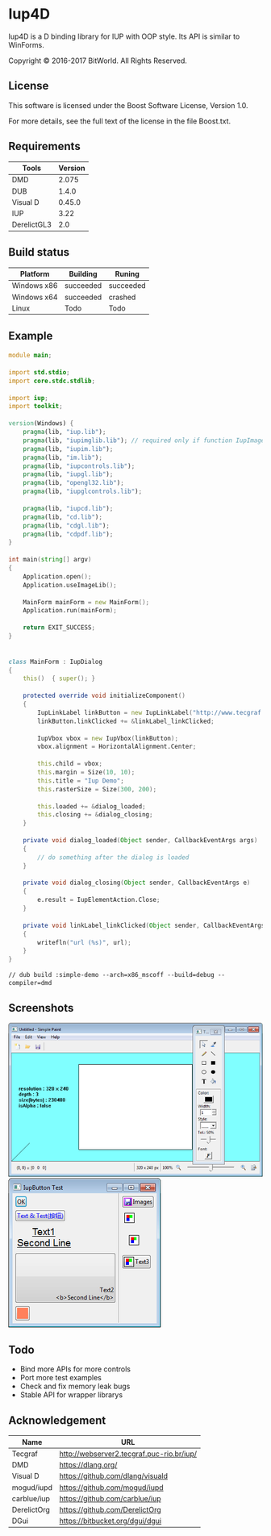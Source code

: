 ﻿# Iup4D
Iup4D is a D binding library for IUP with OOP style. Its API is similar to WinForms.

Copyright © 2016-2017 BitWorld. All Rights Reserved.

## License
This software is licensed under the Boost Software License, Version 1.0.

For more details, see the full text of the license in the file Boost.txt.

## Requirements
Tools | Version
--- | ---
DMD | 2.075
DUB | 1.4.0
Visual D | 0.45.0
IUP | 3.22
DerelictGL3 | 2.0


## Build status
Platform | Building | Runing
--- | --- | ---
Windows x86 | succeeded | succeeded
Windows x64 | succeeded | crashed
Linux | Todo | Todo



## Example
```D
module main;

import std.stdio;
import core.stdc.stdlib; 

import iup;
import toolkit;

version(Windows) { 
    pragma(lib, "iup.lib");
    pragma(lib, "iupimglib.lib"); // required only if function IupImageLibOpen() is called
    pragma(lib, "iupim.lib");
    pragma(lib, "im.lib");
    pragma(lib, "iupcontrols.lib");
    pragma(lib, "iupgl.lib");
    pragma(lib, "opengl32.lib");
    pragma(lib, "iupglcontrols.lib");

    pragma(lib, "iupcd.lib");
    pragma(lib, "cd.lib");
    pragma(lib, "cdgl.lib");
    pragma(lib, "cdpdf.lib"); 
}

int main(string[] argv)
{
    Application.open();
    Application.useImageLib();

    MainForm mainForm = new MainForm();
    Application.run(mainForm);

	return EXIT_SUCCESS;
}


class MainForm : IupDialog
{
    this()  { super(); }

    protected override void initializeComponent()
    {
        IupLinkLabel linkButton = new IupLinkLabel("http://www.tecgraf.puc-rio.br/iup", "IUP Toolkit");
        linkButton.linkClicked += &linkLabel_linkClicked;

        IupVbox vbox = new IupVbox(linkButton);
        vbox.alignment = HorizontalAlignment.Center;

        this.child = vbox;
        this.margin = Size(10, 10);
        this.title = "Iup Demo";
        this.rasterSize = Size(300, 200);

        this.loaded += &dialog_loaded;
        this.closing += &dialog_closing;
    }

    private void dialog_loaded(Object sender, CallbackEventArgs args)
    {
        // do something after the dialog is loaded
    }

    private void dialog_closing(Object sender, CallbackEventArgs e)
    {
        e.result = IupElementAction.Close;
    }

    private void linkLabel_linkClicked(Object sender, CallbackEventArgs e, string url)
    {
        writefln("url (%s)", url);
    }
}
```


    // dub build :simple-demo --arch=x86_mscoff --build=debug --compiler=dmd


## Screenshots
![Paint](Screenshots/Simple%20Paint.png)
![Button](Screenshots/Button.png)

## Todo
- Bind more APIs for more controls
- Port more test examples
- Check and fix memory leak bugs
- Stable API for wrapper librarys

## Acknowledgement
Name | URL
--- | ---
Tecgraf | http://webserver2.tecgraf.puc-rio.br/iup/
DMD | https://dlang.org/
Visual D | https://github.com/dlang/visuald
mogud/iupd | https://github.com/mogud/iupd
carblue/iup | https://github.com/carblue/iup
DerelictOrg | https://github.com/DerelictOrg
DGui | https://bitbucket.org/dgui/dgui